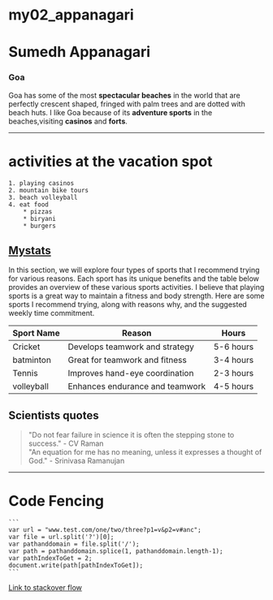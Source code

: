 # my02_appanagari
# Sumedh Appanagari
### Goa
Goa has some of the most **spectacular beaches** in the world that are perfectly crescent shaped, fringed with palm trees and are dotted with beach huts. I like Goa because of its **adventure sports** in the beaches,visiting **casinos** and **forts**.
___

# activities at the vacation spot

    1. playing casinos 
    2. mountain bike tours 
    3. beach volleyball 
    4. eat food 
        * pizzas 
        * biryani 
        * burgers 
   
   [Mystats](Mystats.md)
--------
In this section, we will explore four types of sports that I recommend trying for various reasons. Each sport has its  unique benefits and the table below provides an overview of these various sports activities. I believe that playing sports is a great way to maintain a fitness and body strength. Here are some sports I recommend trying, along with reasons why, and the suggested weekly time commitment.

|Sport Name| Reason                          | Hours     |
|----------|---------------------------------|-----------|
|Cricket   | Develops teamwork and strategy  | 5-6 hours |
|batminton | Great for teamwork and fitness  | 3-4 hours |
|Tennis    | Improves hand-eye coordination  | 2-3 hours |
|volleyball| Enhances endurance and teamwork | 4-5 hours |

## Scientists quotes
> "Do not fear failure in science it is often the stepping stone to success." - CV Raman <br>
> "An equation for me has no meaning, unless it expresses a thought of God." - Srinivasa Ramanujan

---------------
# Code Fencing

    ```
    var url = "www.test.com/one/two/three?p1=v&p2=v#anc";
    var file = url.split('?')[0];
    var pathanddomain = file.split('/');
    var path = pathanddomain.splice(1, pathanddomain.length-1);
    var pathIndexToGet = 2;
    document.write(path[pathIndexToGet]);​
    ```

[Link to stackover flow](https://stackoverflow.com/questions/11703673/get-specific-part-of-url-of-a-link)



